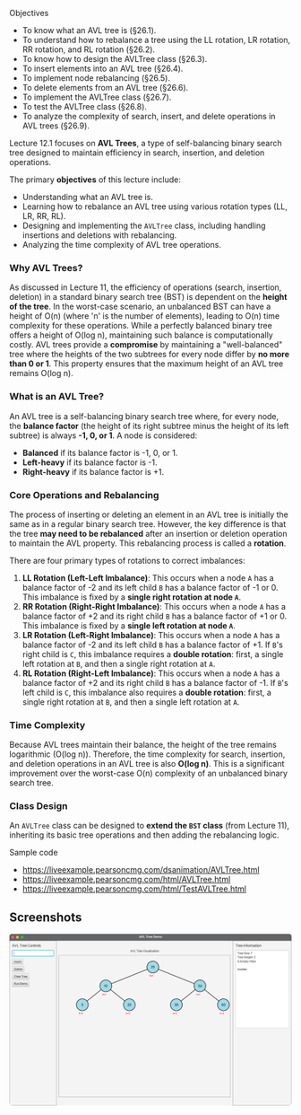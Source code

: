 
Objectives

- To know what an AVL tree is (§26.1).
- To understand how to rebalance a tree using the LL rotation, LR rotation, RR rotation, and RL rotation (§26.2).
- To know how to design the AVLTree class (§26.3).
- To insert elements into an AVL tree (§26.4).
- To implement node rebalancing (§26.5).
- To delete elements from an AVL tree (§26.6).
- To implement the AVLTree class (§26.7).
- To test the AVLTree class (§26.8).
- To analyze the complexity of search, insert, and delete operations in AVL trees (§26.9).

Lecture 12.1 focuses on **AVL Trees**, a type of self-balancing binary search tree designed to maintain efficiency in search, insertion, and deletion operations.

The primary **objectives** of this lecture include:
*   Understanding what an AVL tree is.
*   Learning how to rebalance an AVL tree using various rotation types (LL, LR, RR, RL).
*   Designing and implementing the `AVLTree` class, including handling insertions and deletions with rebalancing.
*   Analyzing the time complexity of AVL tree operations.

### Why AVL Trees?
As discussed in Lecture 11, the efficiency of operations (search, insertion, deletion) in a standard binary search tree (BST) is dependent on the **height of the tree**. In the worst-case scenario, an unbalanced BST can have a height of O(n) (where 'n' is the number of elements), leading to O(n) time complexity for these operations. While a perfectly balanced binary tree offers a height of O(log n), maintaining such balance is computationally costly. AVL trees provide a **compromise** by maintaining a "well-balanced" tree where the heights of the two subtrees for every node differ by **no more than 0 or 1**. This property ensures that the maximum height of an AVL tree remains O(log n).

### What is an AVL Tree?
An AVL tree is a self-balancing binary search tree where, for every node, the **balance factor** (the height of its right subtree minus the height of its left subtree) is always **-1, 0, or 1**. A node is considered:
*   **Balanced** if its balance factor is -1, 0, or 1.
*   **Left-heavy** if its balance factor is -1.
*   **Right-heavy** if its balance factor is +1.

### Core Operations and Rebalancing
The process of inserting or deleting an element in an AVL tree is initially the same as in a regular binary search tree. However, the key difference is that the tree **may need to be rebalanced** after an insertion or deletion operation to maintain the AVL property. This rebalancing process is called a **rotation**.

There are four primary types of rotations to correct imbalances:

1.  **LL Rotation (Left-Left Imbalance)**: This occurs when a node `A` has a balance factor of -2 and its left child `B` has a balance factor of -1 or 0. This imbalance is fixed by a **single right rotation at node `A`**.
2.  **RR Rotation (Right-Right Imbalance)**: This occurs when a node `A` has a balance factor of +2 and its right child `B` has a balance factor of +1 or 0. This imbalance is fixed by a **single left rotation at node `A`**.
3.  **LR Rotation (Left-Right Imbalance)**: This occurs when a node `A` has a balance factor of -2 and its left child `B` has a balance factor of +1. If `B`'s right child is `C`, this imbalance requires a **double rotation**: first, a single left rotation at `B`, and then a single right rotation at `A`.
4.  **RL Rotation (Right-Left Imbalance)**: This occurs when a node `A` has a balance factor of +2 and its right child `B` has a balance factor of -1. If `B`'s left child is `C`, this imbalance also requires a **double rotation**: first, a single right rotation at `B`, and then a single left rotation at `A`.

### Time Complexity
Because AVL trees maintain their balance, the height of the tree remains logarithmic (O(log n)). Therefore, the time complexity for search, insertion, and deletion operations in an AVL tree is also **O(log n)**. This is a significant improvement over the worst-case O(n) complexity of an unbalanced binary search tree.

### Class Design
An `AVLTree` class can be designed to **extend the `BST` class** (from Lecture 11), inheriting its basic tree operations and then adding the rebalancing logic.

Sample code 

- https://liveexample.pearsoncmg.com/dsanimation/AVLTree.html
- https://liveexample.pearsoncmg.com/html/AVLTree.html
- https://liveexample.pearsoncmg.com/html/TestAVLTree.html

## Screenshots

![AVL Trees Demo](images/12-01-AVL-Trees.png)


